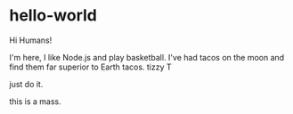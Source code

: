 # hello-world

Hi Humans!

I'm here, I like Node.js and play basketball.
I've had tacos on the moon and find them far superior to Earth tacos.
tizzy T

just do it.

this is a mass.
